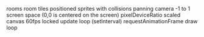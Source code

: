 rooms
room tiles
positioned sprites with collisions
panning camera
-1 to 1 screen space (0,0 is centered on the screen)
pixelDeviceRatio scaled canvas
60fps locked update loop (setInterval)
requestAnimationFrame draw loop
